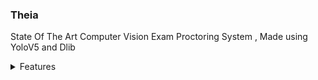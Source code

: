### Theia
State Of The Art Computer Vision Exam Proctoring System , Made using YoloV5 and Dlib 

<details>
<summary>Features</summary>
Introducing a cutting-edge computer vision-based exam proctoring system, meticulously crafted using YoloV5 and Dlib technologies. This software is designed to uphold the integrity of exams conducted on computer screens by detecting and preventing suspicious activities committed by candidates. It relies on the candidate's webcam to monitor and analyze their behavior during the exam.

Key Features:

1. Violation Counter: This system maintains a violation counter that allows a predefined number of infractions within an adjustable limit. Once this limit is reached, an alert is immediately sent to the administrator, and the candidate's computer is rendered inoperable until further action is taken.

2. Violations Detection: The system actively monitors the candidate's actions and records violations with corresponding image evidence. These violations include:

   a. Using a mobile phone during the exam.
   b. Diverting attention away from the screen, such as peeking at others' screens or consulting external materials.
   c. Detecting multiple individuals in the webcam frame, signaling potential collaboration or unauthorized presence.
   d. Not detecting any person in the frame for an extended period, which may indicate candidate absence or an issue.
   e. (Upcoming Feature) Facial Recognition: This upcoming feature will ensure that only the designated candidate uses the computer for the exam, preventing unauthorized access.

In summary, our state-of-the-art computer vision-based exam proctoring system provides a robust solution to maintain exam integrity by monitoring and flagging suspicious activities, all while offering customizable violation tolerance levels and advanced features for enhanced security.
</details>


